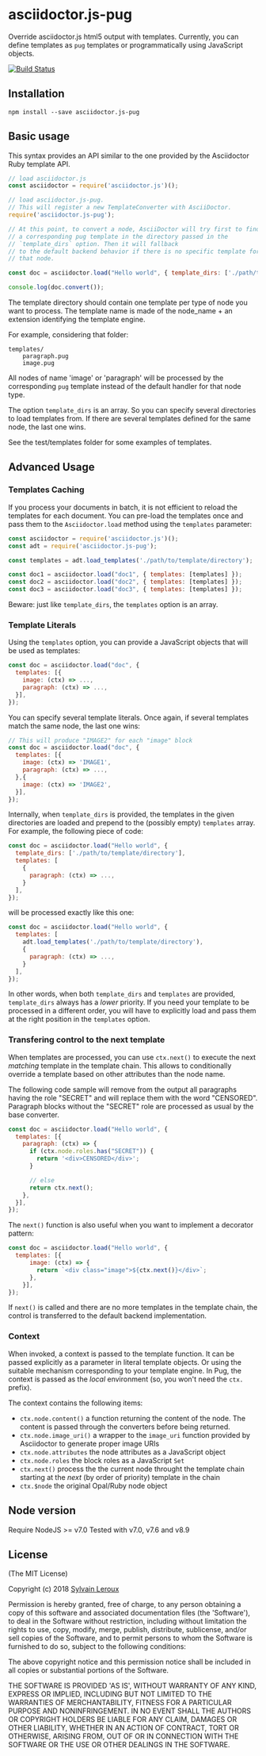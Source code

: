 asciidoctor.js-pug
==================

Override asciidoctor.js html5 output with templates.
Currently, you can define templates as `pug` templates or programmatically using JavaScript objects.


[![Build Status](https://travis-ci.org/s-leroux/asciidoctor.js-pug.png?branch=master)](https://travis-ci.org/s-leroux/asciidoctor.js-pug)

## Installation

    npm install --save asciidoctor.js-pug


## Basic usage
This syntax provides an API similar to the one provided by the Asciidoctor Ruby template API.

```js
// load asciidoctor.js
const asciidoctor = require('asciidoctor.js')();

// load asciidoctor.js-pug.
// This will register a new TemplateConverter with AsciiDoctor.
require('asciidoctor.js-pug');

// At this point, to convert a node, AsciiDoctor will try first to find
// a corresponding pug template in the directory passed in the
// `template_dirs` option. Then it will fallback
// to the default backend behavior if there is no specific template for
// that node.

const doc = asciidoctor.load("Hello world", { template_dirs: ['./path/to/template/directory'] });

console.log(doc.convert());
```

The template directory should contain one template per type of node you want to process. The template name is made of the node_name + an extension identifying the template engine.

For example, considering that folder:

    templates/
        paragraph.pug
        image.pug

All nodes of name 'image' or 'paragraph' will be processed by the corresponding `pug` template instead of the default handler for that node type.

The option `template_dirs` is an array. So you can specify several directories to load templates from. If there are several templates defined for the same node, the last one wins.


See the test/templates folder for some examples of templates.

## Advanced Usage
### Templates Caching
If you process your documents in batch, it is not efficient to reload the templates for each document. You can pre-load the templates once and pass them to the `Asciidoctor.load` method using the `templates` parameter:

```js
const asciidoctor = require('asciidoctor.js')();
const adt = require('asciidoctor.js-pug');

const templates = adt.load_templates('./path/to/template/directory');

const doc1 = asciidoctor.load("doc1", { templates: [templates] });
const doc2 = asciidoctor.load("doc2", { templates: [templates] });
const doc3 = asciidoctor.load("doc3", { templates: [templates] });
```

Beware: just like `template_dirs`, the `templates` option is an array.

### Template Literals
Using the `templates` option, you can provide a JavaScript objects that will be used as templates:

```js
const doc = asciidoctor.load("doc", {
  templates: [{
    image: (ctx) => ...,
    paragraph: (ctx) => ...,
  }],
});
```

You can specify several template literals. Once again, if several templates match the same node, the last one wins:

```js
// This will produce "IMAGE2" for each "image" block
const doc = asciidoctor.load("doc", {
  templates: [{
    image: (ctx) => 'IMAGE1',
    paragraph: (ctx) => ...,
  },{
    image: (ctx) => 'IMAGE2',
  }],
});
```

Internally, when `template_dirs` is provided, the templates in the given directories are loaded and prepend to the (possibly empty) `templates` array.
For example, the following piece of code:

```js
const doc = asciidoctor.load("Hello world", {
  template_dirs: ['./path/to/template/directory'],
  templates: [
    {
      paragraph: (ctx) => ...,
    }
  ],
});
```

will be processed exactly like this one:

```js
const doc = asciidoctor.load("Hello world", {
  templates: [
    adt.load_templates('./path/to/template/directory'),
    {
      paragraph: (ctx) => ...,
    }
  ],
});
```

In other words, when both `template_dirs` and `templates` are provided, `template_dirs` always has a _lower_ priority. If you need your template to be processed in a different order, you will have to explicitly load and pass them at the right position in the `templates` option.

### Transfering control to the next template
When templates are processed, you can use `ctx.next()` to execute the next _matching_ template in the template chain. This allows to conditionally override a template based on other attributes than the node name.

The following code sample will remove from the output all paragraphs having the role "SECRET" and will replace them with the word "CENSORED". Paragraph blocks without the "SECRET" role are processed as usual by the base converter.

```js
const doc = asciidoctor.load("Hello world", {
  templates: [{
    paragraph: (ctx) => {
      if (ctx.node.roles.has("SECRET")) {
        return '<div>CENSORED</div>';
      }

      // else
      return ctx.next();
    },
  }],
});
```

The `next()` function is also useful when you want to implement a decorator pattern:

```js
const doc = asciidoctor.load("Hello world", {
  templates: [{
      image: (ctx) => {
        return `<div class="image">${ctx.next()}</div>`;
      },
    }],
});
```

If `next()` is called and there are no more templates in the template chain, the control is transferred to the default backend implementation.

### Context
When invoked, a context is passed to the template function. It can be passed explicitly as a parameter in literal template objects. Or using the suitable mechanism corresponding to your template engine. In Pug, the context is passed as the _local_ environment (so, you won't need the `ctx.` prefix).

The context contains the following items:

* `ctx.node.content()` a function returning the content of the node. The content is passed through the converters before being returned.
* `ctx.node.image_uri()` a wrapper to the `image_uri` function provided by Asciidoctor to generate proper image URIs
* `ctx.node.attributes` the node attributes as a JavaScript object
* `ctx.node.roles` the block roles as a JavaScript `Set`
* `ctx.next()` process the the current node throught the template chain starting at the _next_ (by order of priority) template in the chain
* `ctx.$node` the original Opal/Ruby node object


## Node version
Require NodeJS >= v7.0
Tested with v7.0, v7.6 and v8.9

## License

(The MIT License)

Copyright (c) 2018 [Sylvain Leroux](mailto:sylvain@chicoree.fr)

Permission is hereby granted, free of charge, to any person obtaining
a copy of this software and associated documentation files (the
'Software'), to deal in the Software without restriction, including
without limitation the rights to use, copy, modify, merge, publish,
distribute, sublicense, and/or sell copies of the Software, and to
permit persons to whom the Software is furnished to do so, subject to
the following conditions:

The above copyright notice and this permission notice shall be
included in all copies or substantial portions of the Software.

THE SOFTWARE IS PROVIDED 'AS IS', WITHOUT WARRANTY OF ANY KIND,
EXPRESS OR IMPLIED, INCLUDING BUT NOT LIMITED TO THE WARRANTIES OF
MERCHANTABILITY, FITNESS FOR A PARTICULAR PURPOSE AND NONINFRINGEMENT.
IN NO EVENT SHALL THE AUTHORS OR COPYRIGHT HOLDERS BE LIABLE FOR ANY
CLAIM, DAMAGES OR OTHER LIABILITY, WHETHER IN AN ACTION OF CONTRACT,
TORT OR OTHERWISE, ARISING FROM, OUT OF OR IN CONNECTION WITH THE
SOFTWARE OR THE USE OR OTHER DEALINGS IN THE SOFTWARE.
